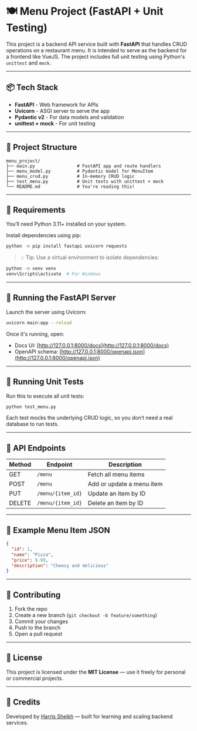 # 🍽️ Menu Project (FastAPI + Unit Testing)

This project is a backend API service built with **FastAPI** that handles CRUD operations on a restaurant menu. It is intended to serve as the backend for a frontend like VueJS. The project includes full unit testing using Python's `unittest` and `mock`.

---

## 📦 Tech Stack

- **FastAPI** - Web framework for APIs
- **Uvicorn** - ASGI server to serve the app
- **Pydantic v2** - For data models and validation
- **unittest + mock** - For unit testing

---

## 📁 Project Structure

```
menu_project/
├── main.py                # FastAPI app and route handlers
├── menu_model.py          # Pydantic model for MenuItem
├── menu_crud.py           # In-memory CRUD logic
├── test_menu.py           # Unit tests with unittest + mock
└── README.md              # You're reading this!
```

---

## 🔧 Requirements

You’ll need Python 3.11+ installed on your system.

Install dependencies using pip:

```bash
python -m pip install fastapi uvicorn requests
```

> 💡 Tip: Use a virtual environment to isolate dependencies:

```bash
python -m venv venv
venv\Scripts\activate  # For Windows
```

---

## 🚀 Running the FastAPI Server

Launch the server using Uvicorn:

```bash
uvicorn main:app --reload
```

Once it's running, open:

- Docs UI: [http://127.0.0.1:8000/docs](http://127.0.0.1:8000/docs)
- OpenAPI schema: [http://127.0.0.1:8000/openapi.json](http://127.0.0.1:8000/openapi.json)

---

## 🧪 Running Unit Tests

Run this to execute all unit tests:

```bash
python test_menu.py
```

Each test mocks the underlying CRUD logic, so you don’t need a real database to run tests.

---

## 📌 API Endpoints

| Method | Endpoint           | Description                   |
|--------|--------------------|-------------------------------|
| GET    | `/menu`            | Fetch all menu items          |
| POST   | `/menu`            | Add or update a menu item     |
| PUT    | `/menu/{item_id}`  | Update an item by ID          |
| DELETE | `/menu/{item_id}`  | Delete an item by ID          |

---

## 🧾 Example Menu Item JSON

```json
{
  "id": 1,
  "name": "Pizza",
  "price": 9.99,
  "description": "Cheesy and delicious"
}
```

---

## 🤝 Contributing

1. Fork the repo
2. Create a new branch (`git checkout -b feature/something`)
3. Commit your changes
4. Push to the branch
5. Open a pull request

---

## 📃 License

This project is licensed under the **MIT License** — use it freely for personal or commercial projects.

---

## 📍 Credits

Developed by [Harris Sheikh](https://github.com/Harris143) — built for learning and scaling backend services.
